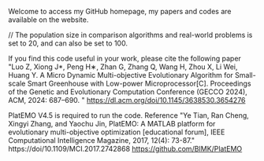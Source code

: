 Welcome to access my GitHub homepage, my papers and codes are available on the website. 

// The population size in comparison algorithms and real-world problems is set to 20,  and can also be set to 100.

If you find this code useful in your work, please cite the following paper "Luo Z, Xiong  J*, Peng H∗, Zhan G, Zhang Q, Wang H, Zhou X, Li Wei, Huang Y. A Micro Dynamic Multi-objective Evolutionary Algorithm for Small-scale Smart Greenhouse with Low-power Microprocessor[C]. Proceedings of the Genetic and Evolutionary Computation Conference (GECCO 2024), ACM, 2024: 687–690. "
https://dl.acm.org/doi/10.1145/3638530.3654276

PlatEMO V4.5 is required to run the code. Reference "Ye Tian, Ran Cheng, Xingyi Zhang, and Yaochu Jin, PlatEMO: A MATLAB platform for evolutionary multi-objective optimization [educational forum], IEEE Computational Intelligence Magazine, 2017, 12(4): 73-87." https://doi/10.1109/MCI.2017.2742868 https://github.com/BIMK/PlatEMO
